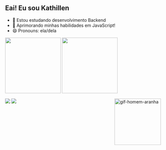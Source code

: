 ## Eai! Eu sou Kathillen

- 🔭 Estou estudando desenvolvimento Backend
- 🌱 Aprimorando minhas habilidades em JavaScript!
- 😄 Pronouns: ela/dela

<div>
 
  <img height="180em" src="https://github-readme-stats.vercel.app/api?username=kathillen&show_icons=true&theme=dark&include_all_commits=true&count_private=true"/>
  <img height="180em" src="https://github-readme-stats.vercel.app/api/top-langs/?username=kathillen&layout=compact&langs_count=16&theme=dark"/>

</div>

<div> 
 
 <a href="https://discordapp.com/users/1387590981158830113" target="_blank"><img src="https://img.shields.io/badge/Discord-7289DA?style=for-the-badge&logo=discord&logoColor=white" target="_blank"></a> 
  <a href="https://www.linkedin.com/in/kathillen-maciel-877a24370" target="_blank"><img src="https://img.shields.io/badge/-LinkedIn-%230077B5?style=for-the-badge&logo=linkedin&logoColor=white" target="_blank"></a> 
<img align="right" alt="gif-homem-aranha" width="150" src="https://cdn.discordapp.com/attachments/1388200023619014690/1389412885805006928/spider-man_2.gif?ex=68648716&is=68633596&hm=58df19c1c9c7563d5a5db9b198f7dea271d4ce0f5df1e2ff275c5d6a1204aa1a&">

</div>




  

